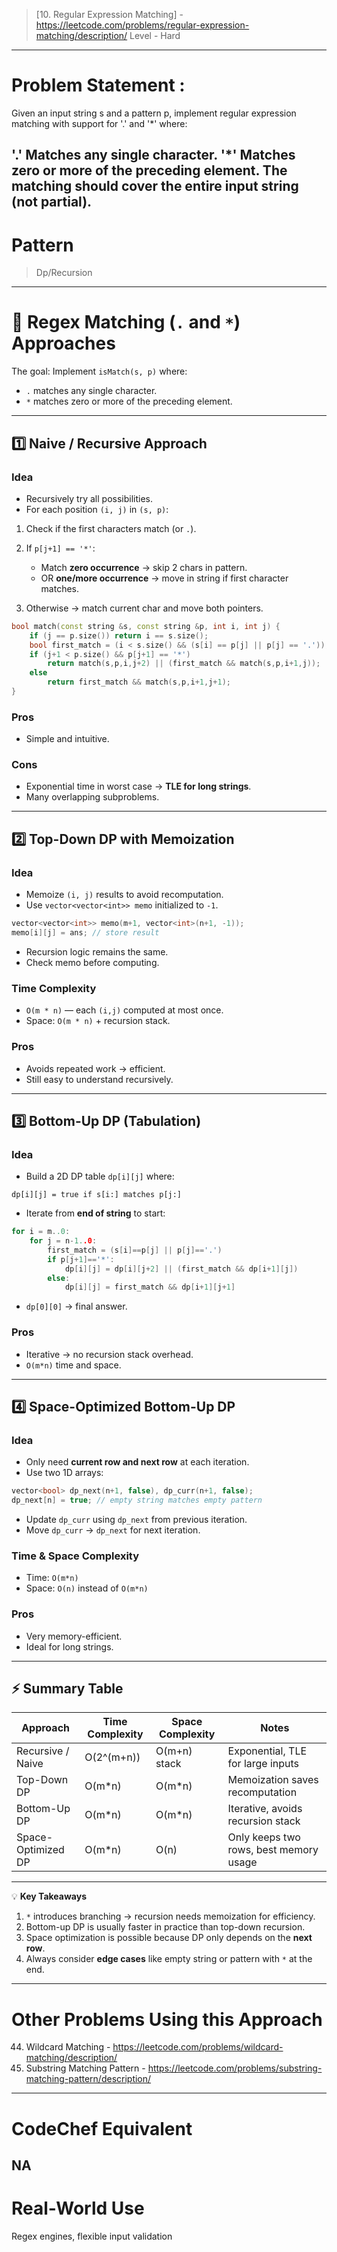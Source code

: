 > [10. Regular Expression Matching] - https://leetcode.com/problems/regular-expression-matching/description/
> Level - Hard
--------------------------------------------------------------------------------------------------------------------------------------
# Problem Statement : 

Given an input string s and a pattern p, implement regular expression matching with support for '.' and '*' where:

'.' Matches any single character.​​​​
'*' Matches zero or more of the preceding element.
The matching should cover the entire input string (not partial).
--------------------------------------------------------------------------------------------------------------------------------------
# Pattern
> Dp/Recursion
--------------------------------------------------------------------------------------------------------------------------------------
# 🔹 Regex Matching (`.` and `*`) Approaches

The goal: Implement `isMatch(s, p)` where:

* `.` matches any single character.
* `*` matches zero or more of the preceding element.

---

## 1️⃣ Naive / Recursive Approach

### **Idea**

* Recursively try all possibilities.
* For each position `(i, j)` in `(s, p)`:

1. Check if the first characters match (or `.`).
2. If `p[j+1] == '*'`:

   * Match **zero occurrence** → skip 2 chars in pattern.
   * OR **one/more occurrence** → move in string if first character matches.
3. Otherwise → match current char and move both pointers.

```cpp
bool match(const string &s, const string &p, int i, int j) {
    if (j == p.size()) return i == s.size();
    bool first_match = (i < s.size() && (s[i] == p[j] || p[j] == '.'));
    if (j+1 < p.size() && p[j+1] == '*')
        return match(s,p,i,j+2) || (first_match && match(s,p,i+1,j));
    else
        return first_match && match(s,p,i+1,j+1);
}
```

### **Pros**

* Simple and intuitive.

### **Cons**

* Exponential time in worst case → **TLE for long strings**.
* Many overlapping subproblems.

---

## 2️⃣ Top-Down DP with Memoization

### **Idea**

* Memoize `(i, j)` results to avoid recomputation.
* Use `vector<vector<int>> memo` initialized to `-1`.

```cpp
vector<vector<int>> memo(m+1, vector<int>(n+1, -1));
memo[i][j] = ans; // store result
```

* Recursion logic remains the same.
* Check memo before computing.

### **Time Complexity**

* `O(m * n)` — each `(i,j)` computed at most once.
* Space: `O(m * n)` + recursion stack.

### **Pros**

* Avoids repeated work → efficient.
* Still easy to understand recursively.

---

## 3️⃣ Bottom-Up DP (Tabulation)

### **Idea**

* Build a 2D DP table `dp[i][j]` where:

```
dp[i][j] = true if s[i:] matches p[j:]
```

* Iterate from **end of string** to start:

```cpp
for i = m..0:
    for j = n-1..0:
        first_match = (s[i]==p[j] || p[j]=='.')
        if p[j+1]=='*':
            dp[i][j] = dp[i][j+2] || (first_match && dp[i+1][j])
        else:
            dp[i][j] = first_match && dp[i+1][j+1]
```

* `dp[0][0]` → final answer.

### **Pros**

* Iterative → no recursion stack overhead.
* `O(m*n)` time and space.

---

## 4️⃣ Space-Optimized Bottom-Up DP

### **Idea**

* Only need **current row and next row** at each iteration.
* Use two 1D arrays:

```cpp
vector<bool> dp_next(n+1, false), dp_curr(n+1, false);
dp_next[n] = true; // empty string matches empty pattern
```

* Update `dp_curr` using `dp_next` from previous iteration.
* Move `dp_curr` → `dp_next` for next iteration.

### **Time & Space Complexity**

* Time: `O(m*n)`
* Space: `O(n)` instead of `O(m*n)`

### **Pros**

* Very memory-efficient.
* Ideal for long strings.

---

## ⚡ Summary Table

| Approach           | Time Complexity | Space Complexity | Notes                                  |
| ------------------ | --------------- | ---------------- | -------------------------------------- |
| Recursive / Naive  | O(2^(m+n))      | O(m+n) stack     | Exponential, TLE for large inputs      |
| Top-Down DP        | O(m*n)          | O(m*n)           | Memoization saves recomputation        |
| Bottom-Up DP       | O(m*n)          | O(m*n)           | Iterative, avoids recursion stack      |
| Space-Optimized DP | O(m*n)          | O(n)             | Only keeps two rows, best memory usage |

---

💡 **Key Takeaways**

1. `*` introduces branching → recursion needs memoization for efficiency.
2. Bottom-up DP is usually faster in practice than top-down recursion.
3. Space optimization is possible because DP only depends on the **next row**.
4. Always consider **edge cases** like empty string or pattern with `*` at the end.

--------------------------------------------------------------------------------------------------------------------------------------
# Other Problems Using this Approach
44. Wildcard Matching - https://leetcode.com/problems/wildcard-matching/description/
3407. Substring Matching Pattern - https://leetcode.com/problems/substring-matching-pattern/description/
--------------------------------------------------------------------------------------------------------------------------------------
# CodeChef Equivalent
NA
--------------------------------------------------------------------------------------------------------------------------------------
# Real-World Use
 Regex engines, flexible input validation
